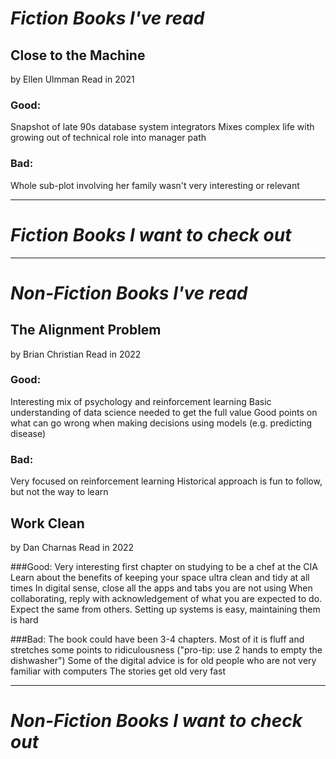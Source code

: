 # *Fiction Books I've read*

## Close to the Machine
by Ellen Ulmman
Read in 2021

### Good:
Snapshot of late 90s database system integrators
Mixes complex life with growing out of technical role into manager path

### Bad:
Whole sub-plot involving her family wasn't very interesting or relevant




---

# *Fiction Books I want to check out*

----

# *Non-Fiction Books I've read*

## The Alignment Problem 
by Brian Christian
Read in 2022

### Good:
Interesting mix of psychology and reinforcement learning
Basic understanding of data science needed to get the full value
Good points on what can go wrong when making decisions using models (e.g. predicting disease)

### Bad:
Very focused on reinforcement learning 
Historical approach is fun to follow, but not the way to learn

## Work Clean
by Dan Charnas
Read in 2022

###Good:
Very interesting first chapter on studying to be a chef at the CIA
Learn about the benefits of keeping your space ultra clean and tidy at all times
In digital sense, close all the apps and tabs you are not using
When collaborating, reply with acknowledgement of what you are expected to do. Expect the same from others.
Setting up systems is easy, maintaining them is hard

###Bad:
The book could have been 3-4 chapters. Most of it is fluff and stretches some points to ridiculousness  ("pro-tip: use 2 hands to empty the dishwasher")
Some of the digital advice is for old people who are not very familiar with computers
The stories get old very fast



----

# *Non-Fiction Books I want to check out*

